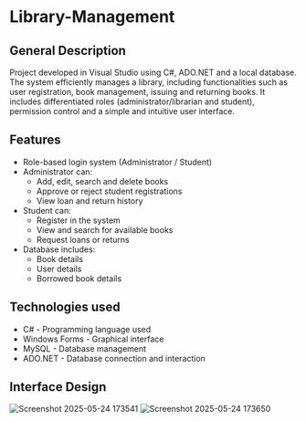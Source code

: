 # Library-Management
## General Description
Project developed in Visual Studio using C#, ADO.NET and a local database. The system efficiently manages a library, including functionalities such as user registration, book management, issuing and returning books. It includes differentiated roles (administrator/librarian and student), permission control and a simple and intuitive user interface.
## Features
* Role-based login system (Administrator / Student)
* Administrator can:
  - Add, edit, search and delete books
  - Approve or reject student registrations
  - View loan and return history
* Student can:
  - Register in the system
  - View and search for available books
  - Request loans or returns
* Database includes:
  - Book details
  - User details
  - Borrowed book details
## Technologies used
* C# - Programming language used
* Windows Forms - Graphical interface
* MySQL - Database management
* ADO.NET - Database connection and interaction
## Interface Design
![Screenshot 2025-05-24 173541](https://github.com/user-attachments/assets/78ca4314-62c8-40e1-9f02-399dcba2701b)
![Screenshot 2025-05-24 173650](https://github.com/user-attachments/assets/a4fc8d27-4b56-46ee-a8b2-4c4a4e89b3d0)



